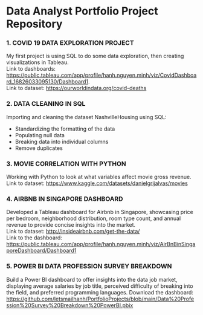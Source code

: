 # Data Analyst Portfolio Project Repository

### 1. COVID 19 DATA EXPLORATION PROJECT

My first project is using SQL to do some data exploration, then creating visualizations in Tableau.  
Link to dashboards: https://public.tableau.com/app/profile/hanh.nguyen.minh/viz/CovidDashboard_16826033095130/Dashboard1.  
Link to dataset: https://ourworldindata.org/covid-deaths


### 2. DATA CLEANING IN SQL 
Importing and cleaning the dataset NashvilleHousing using SQL:
- Standardizing the formatting of the data
- Populating null data
- Breaking data into individual columns
- Remove duplicates  


### 3. MOVIE CORRELATION WITH PYTHON  
Working with Python to look at what variables affect movie gross revenue.  
Link to dataset: https://www.kaggle.com/datasets/danielgrijalvas/movies

### 4. AIRBNB IN SINGAPORE DASHBOARD
Developed a Tableau dashboard for Airbnb in Singapore, showcasing price per bedroom, neighborhood distribution, room type count, and annual revenue to provide concise insights into the market.  
Link to dataset: http://insideairbnb.com/get-the-data/  
Link to the dashboard: https://public.tableau.com/app/profile/hanh.nguyen.minh/viz/AirBnBinSingaporeDashboard/Dashboard1

### 5. POWER BI DATA PROFESSION SURVEY BREAKDOWN
Build a Power BI dashboard to offer insights into the data job market, displaying average salaries by job title, perceived difficulty of breaking into the field, and preferred programming languages.
Download the dashboard: https://github.com/letsmailhanh/PortfolioProjects/blob/main/Data%20Profession%20Survey%20Breakdown%20PowerBI.pbix
